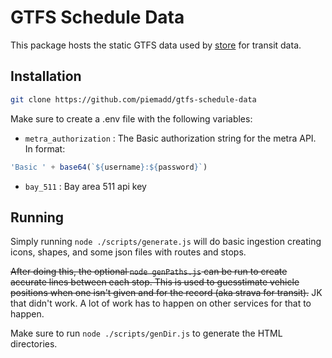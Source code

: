 # GTFS Schedule Data

This package hosts the static GTFS data used by [store](https://github.com/piemadd/store) for transit data. 

## Installation
```sh
git clone https://github.com/piemadd/gtfs-schedule-data
```

Make sure to create a .env file with the following variables:
- `metra_authorization` : The Basic authorization string for the metra API. In format:
 ```js
 'Basic ' + base64(`${username}:${password}`)
 ```
- `bay_511` : Bay area 511 api key

## Running

Simply running `node ./scripts/generate.js` will do basic ingestion creating icons, shapes, and some json files with routes and stops. 

~~After doing this, the optional `node genPaths.js` can be run to create accurate lines between each stop. This is used to guesstimate vehicle positions when one isn't given and for the record (aka strava for transit).~~
JK that didn't work. A lot of work has to happen on other services for that to happen.

Make sure to run `node ./scripts/genDir.js` to generate the HTML directories.